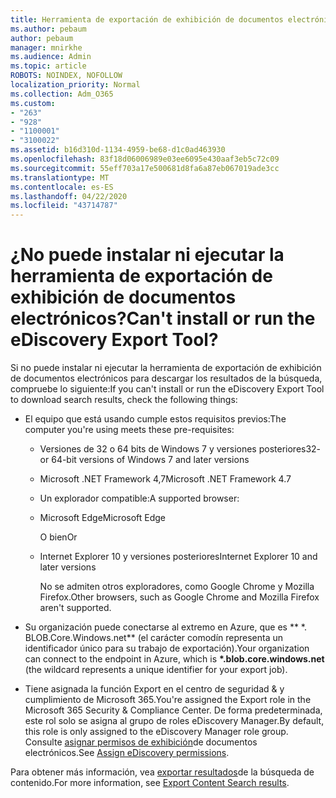```yaml
---
title: Herramienta de exportación de exhibición de documentos electrónicos
ms.author: pebaum
author: pebaum
manager: mnirkhe
ms.audience: Admin
ms.topic: article
ROBOTS: NOINDEX, NOFOLLOW
localization_priority: Normal
ms.collection: Adm_O365
ms.custom:
- "263"
- "928"
- "1100001"
- "3100022"
ms.assetid: b16d310d-1134-4959-be68-d1c0ad463930
ms.openlocfilehash: 83f18d06006989e03ee6095e430aaf3eb5c72c09
ms.sourcegitcommit: 55eff703a17e500681d8fa6a87eb067019ade3cc
ms.translationtype: MT
ms.contentlocale: es-ES
ms.lasthandoff: 04/22/2020
ms.locfileid: "43714787"
---
```

# <a name="cant-install-or-run-the-ediscovery-export-tool"></a><span data-ttu-id="03e03-102">¿No puede instalar ni ejecutar la herramienta de exportación de exhibición de documentos electrónicos?</span><span class="sxs-lookup"><span data-stu-id="03e03-102">Can't install or run the eDiscovery Export Tool?</span></span>

<span data-ttu-id="03e03-103">Si no puede instalar ni ejecutar la herramienta de exportación de exhibición de documentos electrónicos para descargar los resultados de la búsqueda, compruebe lo siguiente:</span><span class="sxs-lookup"><span data-stu-id="03e03-103">If you can't install or run the eDiscovery Export Tool to download search results, check the following things:</span></span>
  
- <span data-ttu-id="03e03-104">El equipo que está usando cumple estos requisitos previos:</span><span class="sxs-lookup"><span data-stu-id="03e03-104">The computer you're using meets these pre-requisites:</span></span>

  - <span data-ttu-id="03e03-105">Versiones de 32 o 64 bits de Windows 7 y versiones posteriores</span><span class="sxs-lookup"><span data-stu-id="03e03-105">32- or 64-bit versions of Windows 7 and later versions</span></span>

  - <span data-ttu-id="03e03-106">Microsoft .NET Framework 4,7</span><span class="sxs-lookup"><span data-stu-id="03e03-106">Microsoft .NET Framework 4.7</span></span>

  - <span data-ttu-id="03e03-107">Un explorador compatible:</span><span class="sxs-lookup"><span data-stu-id="03e03-107">A supported browser:</span></span>

  - <span data-ttu-id="03e03-108">Microsoft Edge</span><span class="sxs-lookup"><span data-stu-id="03e03-108">Microsoft Edge</span></span>

    <span data-ttu-id="03e03-109">O bien</span><span class="sxs-lookup"><span data-stu-id="03e03-109">Or</span></span>

  - <span data-ttu-id="03e03-110">Internet Explorer 10 y versiones posteriores</span><span class="sxs-lookup"><span data-stu-id="03e03-110">Internet Explorer 10 and later versions</span></span>

    <span data-ttu-id="03e03-111">No se admiten otros exploradores, como Google Chrome y Mozilla Firefox.</span><span class="sxs-lookup"><span data-stu-id="03e03-111">Other browsers, such as Google Chrome and Mozilla Firefox aren't supported.</span></span>

- <span data-ttu-id="03e03-112">Su organización puede conectarse al extremo en Azure, que es \*\* \*. BLOB.Core.Windows.net\*\* (el carácter comodín representa un identificador único para su trabajo de exportación).</span><span class="sxs-lookup"><span data-stu-id="03e03-112">Your organization can connect to the endpoint in Azure, which is **\*.blob.core.windows.net** (the wildcard represents a unique identifier for your export job).</span></span>

- <span data-ttu-id="03e03-113">Tiene asignada la función Export en el centro de seguridad &amp; y cumplimiento de Microsoft 365.</span><span class="sxs-lookup"><span data-stu-id="03e03-113">You're assigned the Export role in the Microsoft 365 Security &amp; Compliance Center.</span></span> <span data-ttu-id="03e03-114">De forma predeterminada, este rol solo se asigna al grupo de roles eDiscovery Manager.</span><span class="sxs-lookup"><span data-stu-id="03e03-114">By default, this role is only assigned to the eDiscovery Manager role group.</span></span> <span data-ttu-id="03e03-115">Consulte [asignar permisos de exhibición](https://docs.microsoft.com/office365/securitycompliance/assign-ediscovery-permissions)de documentos electrónicos.</span><span class="sxs-lookup"><span data-stu-id="03e03-115">See [Assign eDiscovery permissions](https://docs.microsoft.com/office365/securitycompliance/assign-ediscovery-permissions).</span></span>

<span data-ttu-id="03e03-116">Para obtener más información, vea [exportar resultados](https://docs.microsoft.com/office365/securitycompliance/export-search-results)de la búsqueda de contenido.</span><span class="sxs-lookup"><span data-stu-id="03e03-116">For more information, see [Export Content Search results](https://docs.microsoft.com/office365/securitycompliance/export-search-results).</span></span>
  